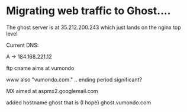 # Migrating web traffic to Ghost....

The ghost server is at 35.212.200.243 which just lands on the nginx top level

Current DNS:

A -> 184.168.221.12

ftp cname aims at vumondo

www also "vumondo.com."  .. ending period significant? 

MX aimed at aspmx2.googlemail.com

added hostname ghost that is (I hope) ghost.vumondo.com

